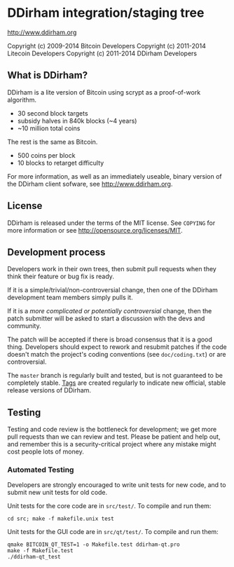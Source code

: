 DDirham integration/staging tree
================================

http://www.ddirham.org

Copyright (c) 2009-2014 Bitcoin Developers
Copyright (c) 2011-2014 Litecoin Developers
Copyright (c) 2011-2014 DDirham Developers

What is DDirham?
----------------

DDirham is a lite version of Bitcoin using scrypt as a proof-of-work algorithm.
 - 30 second block targets
 - subsidy halves in 840k blocks (~4 years)
 - ~10 million total coins

The rest is the same as Bitcoin.
 - 500 coins per block
 - 10 blocks to retarget difficulty

For more information, as well as an immediately useable, binary version of
the DDirham client sofware, see http://www.ddirham.org.

License
-------

DDirham is released under the terms of the MIT license. See `COPYING` for more
information or see http://opensource.org/licenses/MIT.

Development process
-------------------

Developers work in their own trees, then submit pull requests when they think
their feature or bug fix is ready.

If it is a simple/trivial/non-controversial change, then one of the DDirham
development team members simply pulls it.

If it is a *more complicated or potentially controversial* change, then the patch
submitter will be asked to start a discussion with the devs and community.

The patch will be accepted if there is broad consensus that it is a good thing.
Developers should expect to rework and resubmit patches if the code doesn't
match the project's coding conventions (see `doc/coding.txt`) or are
controversial.

The `master` branch is regularly built and tested, but is not guaranteed to be
completely stable. [Tags](https://github.com/ddirham-project/ddirham/tags) are created
regularly to indicate new official, stable release versions of DDirham.

Testing
-------

Testing and code review is the bottleneck for development; we get more pull
requests than we can review and test. Please be patient and help out, and
remember this is a security-critical project where any mistake might cost people
lots of money.

### Automated Testing

Developers are strongly encouraged to write unit tests for new code, and to
submit new unit tests for old code.

Unit tests for the core code are in `src/test/`. To compile and run them:

    cd src; make -f makefile.unix test

Unit tests for the GUI code are in `src/qt/test/`. To compile and run them:

    qmake BITCOIN_QT_TEST=1 -o Makefile.test ddirham-qt.pro
    make -f Makefile.test
    ./ddirham-qt_test

